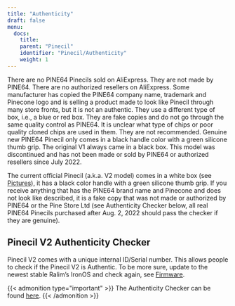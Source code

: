 ```yaml
---
title: "Authenticity"
draft: false
menu:
  docs:
    title:
    parent: "Pinecil"
    identifier: "Pinecil/Authenticity"
    weight: 1
---
```


There are no PINE64 Pinecils sold on AliExpress. They are not made by PINE64. There are no authorized resellers on AliExpress. Some manufacturer has copied the PINE64 company name, trademark and Pinecone logo and is selling a product made to look like Pinecil through many store fronts, but it is not an authentic. They use a different type of box, i.e., a blue or red box. They are fake copies and do not go through the same quality control as PINE64. It is unclear what type of chips or poor quality cloned chips are used in them. They are not recommended. Genuine new PINE64 Pinecil only comes in a black handle color with a green silicone thumb grip. The original V1 always came in a black box. This model was discontinued and has not been made or sold by PINE64 or authorized resellers since July 2022.

The current official Pinecil (a.k.a. V2 model) comes in a white box (see [Pictures](/documentation/Pinecil/Further_information/Pictures)), it has a black color handle with a green silicone thumb grip. If you receive anything that has the PINE64 brand name and Pinecone and does not look like described, it is a fake copy that was not made or authorized by PINE64 or the Pine Store Ltd (see Authenticity Checker below, all real PINE64 Pinecils purchased after Aug. 2, 2022 should pass the checker if they are genuine).

## Pinecil V2 Authenticity Checker

Pinecil V2 comes with a unique internal ID/Serial number. This allows people to check if the Pinecil V2 is Authentic.
To be more sure, update to the newest stable Ralim’s IronOS and check again, see [Firmware](/documentation/Pinecil/Firmware).

{{< admonition type="important" >}}
The Authenticity Checker can be found [here](https://pinecil.pine64.org/).
{{< /admonition >}}